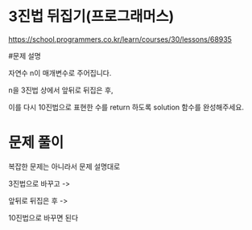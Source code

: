 # 3진법 뒤집기(프로그래머스)
https://school.programmers.co.kr/learn/courses/30/lessons/68935

#문제 설명

자연수 n이 매개변수로 주어집니다. 

n을 3진법 상에서 앞뒤로 뒤집은 후, 

이를 다시 10진법으로 표현한 수를 return 하도록 solution 함수를 완성해주세요.

# 문제 풀이

복잡한 문제는 아니라서 문제 설명대로 

3진법으로 바꾸고 ->

앞뒤로 뒤집은 후 ->

10진법으로 바꾸면 된다
